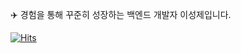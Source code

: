 ✈️ 경험을 통해 꾸준히 성장하는 백엔드 개발자 이성제입니다.

[![Hits](https://hits.seeyoufarm.com/api/count/incr/badge.svg?url=https%3A%2F%2Fgithub.com%2Fyukina1418%2Fhit-counter&count_bg=%230CB1F3&title_bg=%23555555&icon=&icon_color=%23E7E7E7&title=hits&edge_flat=false)](https://hits.seeyoufarm.com)
